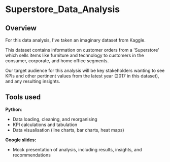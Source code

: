 # Superstore_Data_Analysis
## Overview
For this data analysis, I've taken an imaginary dataset from Kaggle.

This dataset contains information on customer orders from a 'Superstore' which sells items like furniture and technology to customers in the consumer, corporate, and home office segments.

Our target audience for this analysis will be key stakeholders wanting to see KPIs and other pertinent values from the latest year (2017 in this dataset), and any resulting insights.

## Tools used
**Python**:
- Data loading, cleaning, and reorganising
- KPI calculations and tabulation
- Data visualisation (line charts, bar charts, heat maps)

**Google slides:**
- Mock presentation of analysis, including results, insights, and recommendations
  
